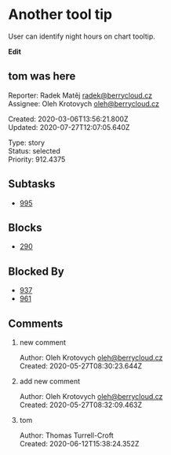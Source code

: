 # Another tool tip

User can identify night hours on chart tooltip.

**Edit**

## **tom was here**

Reporter: Radek Matěj <radek@berrycloud.cz>  
Assignee: Oleh Krotovych <oleh@berrycloud.cz>

Created: 2020-03-06T13:56:21.800Z  
Updated: 2020-07-27T12:07:05.640Z

Type: story  
Status: selected  
Priority: 912.4375

## Subtasks
- [995](995.md "hello")

## Blocks
- [290](290.md "Favorite spots design")

## Blocked By
- [937](937.md "A different title 🍋🎸 ****")
- [961](961.md "User detail tabs")

## Comments
1.  new comment

    Author: Oleh Krotovych <oleh@berrycloud.cz>  
    Created: 2020-05-27T08:30:23.644Z  

2.  add new comment

    Author: Oleh Krotovych <oleh@berrycloud.cz>  
    Created: 2020-05-27T08:32:09.463Z  

3.  tom

    Author: Thomas Turrell-Croft  
    Created: 2020-06-12T15:38:24.352Z  
